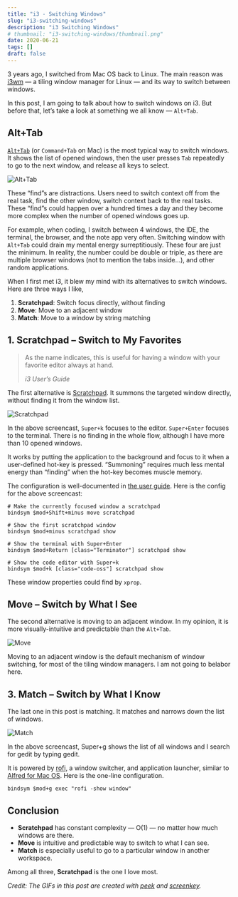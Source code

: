```yaml
---
title: "i3 - Switching Windows"
slug: "i3-switching-windows"
description: "i3 Switching Windows"
# thumbnail: "i3-switching-windows/thumbnail.png"
date: 2020-06-21
tags: []
draft: false
---
```


3 years ago, I switched from Mac OS back to Linux. The main reason was [i3wm](https://i3wm.org/) — a tiling window manager for Linux — and its way to switch between windows.

In this post, I am going to talk about how to switch windows on i3. But before that, let’s take a look at something we all know — `Alt+Tab`.

## Alt+Tab

[`Alt+Tab`](https://en.wikipedia.org/wiki/Alt-Tab) (or `Command+Tab` on Mac) is the most typical way to switch windows. It shows the list of opened windows, then the user presses `Tab` repeatedly to go to the next window, and release all keys to select.

![Alt+Tab](https://whhone.com/wp-content/uploads/2020/06/alt_tab.gif)

These “find”s are distractions. Users need to switch context off from the real task, find the other window, switch context back to the real tasks. These “find”s could happen over a hundred times a day and they become more complex when the number of opened windows goes up.

For example, when coding, I switch between 4 windows, the IDE, the terminal, the browser, and the note app very often. Switching window with `Alt+Tab` could drain my mental energy surreptitiously. These four are just the minimum. In reality, the number could be double or triple, as there are multiple browser windows (not to mention the tabs inside…), and other random applications.

When I first met i3, it blew my mind with its alternatives to switch windows. Here are three ways I like,

1. **Scratchpad**: Switch focus directly, without finding
2. **Move**: Move to an adjacent window
3. **Match**: Move to a window by string matching

## 1. Scratchpad – Switch to My Favorites

>  As the name indicates, this is useful for having a window with your favorite editor always at hand. 
>
> *i3 User’s Guide*

The first alternative is [Scratchpad](https://i3wm.org/docs/userguide.html#_scratchpad). It summons the targeted window directly, without finding it from the window list.

![Scratchpad](/i3-switching-windows/i3-scratchpad.gif)

In the above screencast, `Super+k` focuses to the editor. `Super+Enter` focuses to the terminal. There is no finding in the whole flow, although I have more than 10 opened windows.

It works by putting the application to the background and focus to it when a user-defined hot-key is pressed. “Summoning” requires much less mental energy than “finding” when the hot-key becomes muscle memory.

The configuration is well-documented in [the user guide](https://i3wm.org/docs/userguide.html#command_criteria). Here is the config for the above screencast:

```
# Make the currently focused window a scratchpad
bindsym $mod+Shift+minus move scratchpad

# Show the first scratchpad window
bindsym $mod+minus scratchpad show

# Show the terminal with Super+Enter
bindsym $mod+Return [class="Terminator"] scratchpad show

# Show the code editor with Super+k
bindsym $mod+k [class="code-oss"] scratchpad show
```

These window properties could find by `xprop`.

## Move – Switch by What I See

The second alternative is moving to an adjacent window. In my opinion, it is more visually-intuitive and predictable than the `Alt+Tab`.

![Move](/i3-switching-windows/i3-move.gif)


Moving to an adjacent window is the default mechanism of window switching, for most of the tiling window managers. I am not going to belabor here.

## 3. Match – Switch by What I Know

The last one in this post is matching. It matches and narrows down the list of windows.

![Match](/i3-switching-windows/i3-match.gif)


In the above screencast, Super+g shows the list of all windows and I search for gedit by typing gedit.

It is powered by [rofi](https://github.com/davatorium/rofi), a window switcher, and application launcher, similar to [Alfred for Mac OS](https://www.alfredapp.com/). Here is the one-line configuration.

```
bindsym $mod+g exec "rofi -show window"
```

## Conclusion
- **Scratchpad** has constant complexity — O(1) — no matter how much windows are there.
- **Move** is intuitive and predictable way to switch to what I can see.
- **Match** is especially useful to go to a particular window in another workspace.

Among all three, **Scratchpad** is the one I love most.

*Credit: The GIFs in this post are created with [peek](https://github.com/phw/peek) and [screenkey](https://www.thregr.org/~wavexx/software/screenkey/).*
